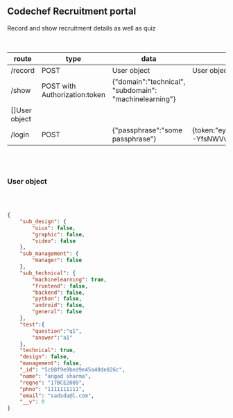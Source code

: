 ## Codechef Recruitment portal
Record and show recruitment details as well as quiz

<br />

| route |  type  |  data  |  response  |
|---|---|---|---|
| /record | POST | User object | User object | 
| /show | POST with Authorization:token | {"domain":"technical", "subdomain": "machinelearning"} | 
[]User object |
| /login | POST | {"passphrase":"some passphrase"} | {token:"eyJhbGciOiJIUzI1NiIsInR5cCI6IkpXVCJ9.eyJsZXZlbCI6ImFkbWluIiwiaWF0IjoxNTQzNTc5Njg5fQ.wOE2EyoXSeNZ-YfsNWVwAWplPDEXI0yAWQ-pn6p7Hb8"} | 

<br />
<br />

### User object

<br />

```json

{
    "sub_design": {
        "uiux": false,
        "graphic": false,
        "video": false
    },
    "sub_management": {
        "manager": false
    },
    "sub_technical": {
        "machinelearning": true,
        "frontend": false,
        "backend": false,
        "python": false,
        "android": false,
        "general": false
    },
    "test":{
        "question":"q1",
        "answer":"a1"
    },
    "technical": true,
    "design": false,
    "management": false,
    "_id": "5c08f9e9bed9e45a40de026c",
    "name": "angad sharma",
    "regno": "17BCE2009",
    "phno": "1111111111",
    "email": "sadsda@l.com",
    "__v": 0
}

```

<br />
<br />

